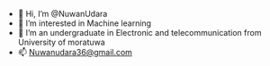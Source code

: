 - 👋 Hi, I’m @NuwanUdara
- 👀 I’m interested in Machine learning
- 🌱 I’m an undergraduate in Electronic and telecommunication from University of moratuwa
- 📫 Nuwanudara36@gmail.com
<!---
NuwanUdara/NuwanUdara is a ✨ special ✨ repository because its `README.md` (this file) appears on your GitHub profile.
You can click the Preview link to take a look at your changes.
--->
